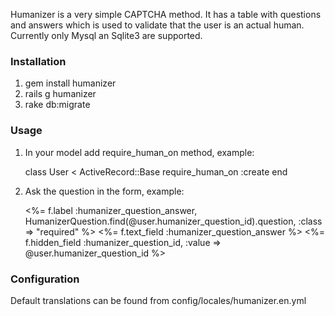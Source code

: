 Humanizer is a very simple CAPTCHA method. It has a table with questions and answers which is used to validate that the user is an actual human. Currently only Mysql an Sqlite3 are supported.

### Installation

1. gem install humanizer
2. rails g humanizer
3. rake db:migrate

### Usage

1. In your model add require_human_on method, example:

    class User < ActiveRecord::Base
      require_human_on :create
    end

2. Ask the question in the form, example:

    <%= f.label :humanizer_question_answer, HumanizerQuestion.find(@user.humanizer_question_id).question, :class => "required" %>
    <%= f.text_field :humanizer_question_answer %>
    <%= f.hidden_field :humanizer_question_id, :value => @user.humanizer_question_id %>

### Configuration

Default translations can be found from config/locales/humanizer.en.yml